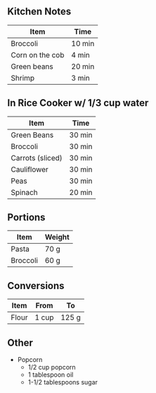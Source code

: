 Kitchen Notes
-------------

Item            | Time
----------------|-------
Broccoli        | 10 min
Corn on the cob | 4 min
Green beans     | 20 min
Shrimp          | 3 min


In Rice Cooker w/ 1/3 cup water
-------------------------------

Item             | Time
-----------------|-------
Green Beans      | 30 min
Broccoli         | 30 min
Carrots (sliced) | 30 min
Cauliflower      | 30 min
Peas             | 30 min
Spinach          | 20 min

Portions
--------

Item     | Weight
---------|-------
Pasta    |  70 g
Broccoli |  60 g

Conversions
-----------

Item  | From  | To
------|-------|------
Flour | 1 cup | 125 g

Other
-----

- Popcorn
  - 1/2 cup popcorn
  - 1 tablespoon oil
  - 1-1/2 tablespoons sugar
